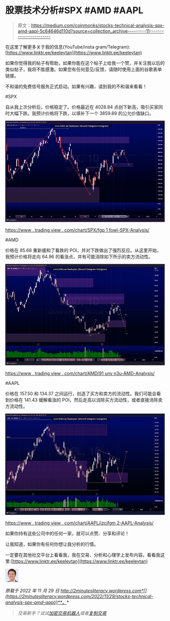 # 股票技术分析#SPX #AMD #AAPL

> 原文：<https://medium.com/coinmonks/stocks-technical-analysis-spx-amd-aapl-5c64646d110d?source=collection_archive---------11----------------------->

在这里了解更多关于我的信息(YouTube/insta gram/Telegram):[https://www.linktr.ee/keeleytan](https://www.linktr.ee/keeleytan)

如果你觉得我的帖子有帮助，如果你能在这个帖子上给我一个赞，并关注我以后的类似帖子，我将不胜感激。如果您有任何意见/反馈，请随时使用上面的谷歌表单链接。

不和谐的免费信号服务正式启动。如果有兴趣，请到我的不和谐来看看！

#SPX

自从我上次分析后，价格稳定了。价格最近在 4028.84 点创下新高，吸引买家同时大幅下跌。我预计价格将下跌，以填补下一个 3859.89 的公允价值缺口。

![](img/64970f0c25a3cdcccbb759f2e6859d0e.png)

[https://www . trading view . com/chart/SPX/fgp 1 fowl-SPX-Analysis/](https://www.tradingview.com/chart/SPX/fgp1fOwl-SPX-Analysis/)

#AMD

价格在 85.68 重新缓和了看跌的 POI，并对下跌做出了强烈反应。从这里开始，我预计价格将走向 64.96 的看涨点，并有可能消除如下所示的卖方流动性。

![](img/8c6b7ef7661c3204327f4170066e386d.png)

[https://www . trading view . com/chart/AMD/91 uny n3u-AMD-Analysis/](https://www.tradingview.com/chart/AMD/91UnYn3U-AMD-Analysis/)

#AAPL

价格在 157.50 和 134.37 之间运行，创造了买方和卖方的流动性。我们可能会看到价格在 141.43 缓解看涨的 POI，然后走高以消除买方流动性，或者直接消除卖方流动性。

![](img/959a979da17e5cfe164c6062e871c114.png)

[https://www . trading view . com/chart/AAPL/izcjfgm 2-AAPL-Analysis/](https://www.tradingview.com/chart/AAPL/IzcjFgM2-AAPL-Analysis/)

如果你持有这些公司中的任何一家，就可以点赞、分享和评论！

让我知道，如果你有任何你想让我分析的行情。

一定要在其他社交平台上看看我，我在交易、分析和心理学上发布内容。看看我这里:[https://www.linktr.ee/keeleytan](https://www.linktr.ee/keeleytan)

![](img/6b45a5bcd9004799aef934258eec2a4e.png)

*原载于 2022 年 11 月 29 日 http://2minutesliteracy.wordpress.com*[](https://2minutesliteracy.wordpress.com/2022/11/29/stocks-technical-analysis-spx-amd-aapl/)**。**

> *交易新手？试试[加密交易机器人](/coinmonks/crypto-trading-bot-c2ffce8acb2a)或者[复制交易](/coinmonks/top-10-crypto-copy-trading-platforms-for-beginners-d0c37c7d698c)*